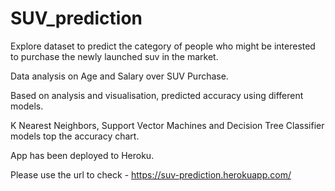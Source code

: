 # SUV_prediction
Explore dataset to predict the category of people who might be interested to purchase the newly launched suv in the market.

Data analysis on Age and Salary over SUV Purchase.

Based on analysis and visualisation, predicted accuracy using different models.

K Nearest Neighbors, Support Vector Machines and Decision Tree Classifier models top the accuracy chart.

App has been deployed to Heroku.

Please use the url to check -
https://suv-prediction.herokuapp.com/
